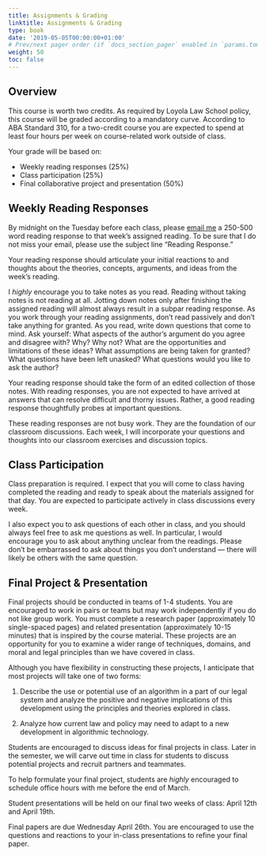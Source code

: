 ```yaml
---
title: Assignments & Grading
linktitle: Assignments & Grading
type: book
date: '2019-05-05T00:00:00+01:00'
# Prev/next pager order (if `docs_section_pager` enabled in `params.toml`)
weight: 50
toc: false
---
```


## Overview

This course is worth two credits. As required by Loyola Law School policy, this course will be graded according to a mandatory curve. According to ABA Standard 310, for a two-credit course you are expected to spend at least four hours per week on course-related work outside of class. 

Your grade will be based on:

- Weekly reading responses (25%)
- Class participation (25%)
- Final collaborative project and presentation (50%)

## Weekly Reading Responses
By midnight on the Tuesday before each class, please [email me][1] a 250-500 word reading response to that week’s assigned reading. To be sure that I do not miss your email, please use the subject line “Reading Response.”

Your reading response should articulate your initial reactions to and thoughts about the theories, concepts, arguments, and ideas from the week’s reading. 

I _highly_ encourage you to take notes as you read. Reading without taking notes is not reading at all. Jotting down notes only after finishing the assigned reading will almost always result in a subpar reading response. As you work through your reading assignments, don’t read passively and don’t take anything for granted. As you read, write down questions that come to mind. Ask yourself: What aspects of the author’s argument do you agree and disagree with? Why? Why not? What are the opportunities and limitations of these ideas? What assumptions are being taken for granted? What questions have been left unasked? What questions would you like to ask the author? 

Your reading response should take the form of an edited collection of those notes. With reading responses, you are not expected to have arrived at answers that can resolve difficult and thorny issues. Rather, a good reading response thoughtfully probes at important questions.

These reading responses are not busy work. They are the foundation of our classroom discussions. Each week, I will incorporate your questions and thoughts into our classroom exercises and discussion topics.

## Class Participation
Class preparation is required. I expect that you will come to class having completed the reading and ready to speak about the materials assigned for that day. You are expected to participate actively in class discussions every week.

I also expect you to ask questions of each other in class, and you should always feel free to ask me questions as well. In particular, I would encourage you to ask about anything unclear from the readings. Please don’t be embarrassed to ask about things you don’t understand — there will likely be others with the same question.

## Final Project & Presentation
Final projects should be conducted in teams of 1-4 students. You are encouraged to work in pairs or teams but may work independently if you do not like group work. You must complete a research paper (approximately 10 single-spaced pages) and related presentation (approximately 10-15 minutes) that is inspired by the course material. These projects are an opportunity for you to examine a wider range of techniques, domains, and moral and legal principles than we have covered in class.

Although you have flexibility in constructing these projects, I anticipate that most projects will take one of two forms:

1) Describe the use or potential use of an algorithm in a part of our legal system and analyze the positive and negative implications of this development using the principles and theories explored in class.

2) Analyze how current law and policy may need to adapt to a new development in algorithmic technology.

Students are encouraged to discuss ideas for final projects in class. Later in the semester, we will carve out time in class for students to discuss potential projects and recruit partners and teammates.

To help formulate your final project, students are _highly_ encouraged to schedule office hours with me before the end of March.

Student presentations will be held on our final two weeks of class: April 12th and April 19th.

Final papers are due Wednesday April 26th. You are encouraged to use the questions and reactions to your in-class presentations to refine your final paper.

[1]:	mailto:colin.doyle@lls.edu?subject=Reading%20Response